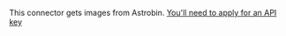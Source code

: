 This connector gets images from Astrobin. [You'll need to apply for an API key](https://welcome.astrobin.com/application-programming-interface)